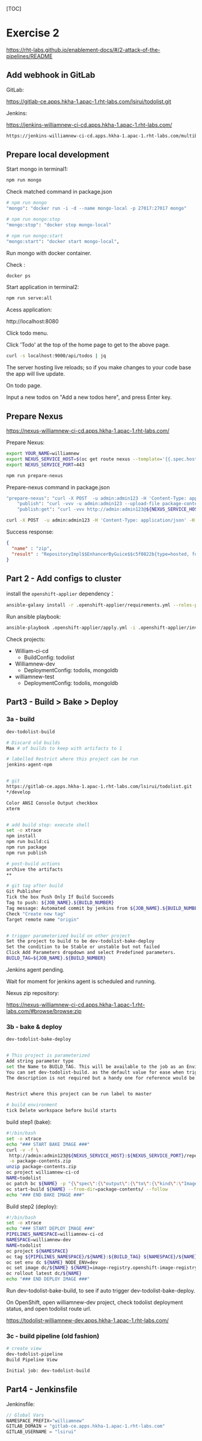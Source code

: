 [TOC]

# Exercise 2

https://rht-labs.github.io/enablement-docs/#/2-attack-of-the-pipelines/README





## Add webhook in GitLab

GitLab:

https://gitlab-ce.apps.hkha-1.apac-1.rht-labs.com/lsirui/todolist.git



Jenkins:

https://jenkins-williamnew-ci-cd.apps.hkha-1.apac-1.rht-labs.com/





```bash
https://jenkins-williamnew-ci-cd.apps.hkha-1.apac-1.rht-labs.com/multibranch-webhook-trigger/invoke?token=todolist
```



## Prepare local development



Start mongo in terminal1:

```bash
npm run mongo
```



Check matched command in package.json

```bash
# npm run mongo
"mongo": "docker run -i -d --name mongo-local -p 27017:27017 mongo"

# npm run mongo:stop
"mongo:stop": "docker stop mongo-local"

# npm run mongo:start
"mongo:start": "docker start mongo-local",
```





Run mongo with docker container.

Check :

```bash
docker ps
```





Start application in terminal2:

```bash
npm run serve:all
```



Acess application:

http://localhost:8080



Click todo menu.

Click 'Todo' at the top of the home page to get to the above page.



```bash
curl -s localhost:9000/api/todos | jq
```



The server hosting live reloads; so if you make changes to your code base the app will live update.



On todo page.

Input a new todos on "Add a new todos here", and press Enter key.









## Prepare Nexus

https://nexus-williamnew-ci-cd.apps.hkha-1.apac-1.rht-labs.com/



Prepare Nexus:

```bash
export YOUR_NAME=williamnew
export NEXUS_SERVICE_HOST=$(oc get route nexus --template='{{.spec.host}}' -n ${YOUR_NAME}-ci-cd)
export NEXUS_SERVICE_PORT=443

```



```bash
npm run prepare-nexus
```





Prepare-nexus command in package.json

```bash
"prepare-nexus": "curl -X POST  -u admin:admin123 -H 'Content-Type: application/json' -H 'Accept: application/json' -d @nexus.json https://${NEXUS_SERVICE_HOST}:${NEXUS_SERVICE_PORT}/service/siesta/rest/v1/script && curl -X POST  -u admin:admin123 -H 'Content-Type: text/plain' -H 'Accept: application/json' https://${NEXUS_SERVICE_HOST}:${NEXUS_SERVICE_PORT}/service/siesta/rest/v1/script/zip/run",
    "publish": "curl -vvv -u admin:admin123 --upload-file package-contents.zip http://${NEXUS_SERVICE_HOST}:${NEXUS_SERVICE_PORT}/repository/zip/com/redhat/todolist/${JOB_NAME}.${BUILD_NUMBER}/package-contents.zip",
    "publish:get": "curl -vvv http://admin:admin123@${NEXUS_SERVICE_HOST}:${NEXUS_SERVICE_PORT}/repository/zip/com/redhat/todolist/${BUILD_TAG}/package-contents.zip -o package-contents.zip"

```





```bash
curl -X POST  -u admin:admin123 -H 'Content-Type: application/json' -H 'Accept: application/json' -d @nexus.json https://${NEXUS_SERVICE_HOST}:${NEXUS_SERVICE_PORT}/service/siesta/rest/v1/script && curl -X POST  -u admin:admin123 -H 'Content-Type: text/plain' -H 'Accept: application/json' https://${NEXUS_SERVICE_HOST}:${NEXUS_SERVICE_PORT}/service/siesta/rest/v1/script/zip/run
```



Success response:

```json
{
  "name" : "zip",
  "result" : "RepositoryImpl$$EnhancerByGuice$$c5f0822b{type=hosted, format=raw, name='zip'}"
}
```



## Part 2 - Add configs to cluster



install the `openshift-applier` dependency：

```bash
ansible-galaxy install -r .openshift-applier/requirements.yml --roles-path=.openshift-applier/roles

```



Run ansible playbook:

```bash
ansible-playbook .openshift-applier/apply.yml -i .openshift-applier/inventory/
```



Check projects:

- William-ci-cd
  - BuildConfig: todolist
- Williamnew-dev
  - DeploymentConfig: todolis, mongoldb
- williamnew-test
  - DeploymentConfig: todolis, mongoldb



## Part3 - Build > Bake > Deploy



### 3a - build



```bash
dev-todolist-build

# Discard old builds
Max # of builds to keep with artifacts to 1

# labelled Restrict where this project can be run
jenkins-agent-npm


# git
https://gitlab-ce.apps.hkha-1.apac-1.rht-labs.com/lsirui/todolist.git
*/develop

Color ANSI Console Output checkbox
xterm


# add build step: execute shell
set -o xtrace
npm install
npm run build:ci
npm run package
npm run publish

# post-build actions
archive the artifacts
**

# git tag after build
Git Publisher
Tick the box Push Only If Build Succeeds
Tag to push: ${JOB_NAME}.${BUILD_NUMBER}
Tag message: Automated commit by jenkins from ${JOB_NAME}.${BUILD_NUMBER}
Check "Create new tag"
Target remote name "origin"


# trigger parameterized build on other project
Set the project to build to be dev-todolist-bake-deploy
Set the condition to be Stable or unstable but not failed
Click Add Parameters dropdown and select Predefined parameters.
BUILD_TAG=${JOB_NAME}.${BUILD_NUMBER}

```



Jenkins agent pending.

Wait for moment for jenkins agent is scheduled and running.





Nexus zip repository:

https://nexus-williamnew-ci-cd.apps.hkha-1.apac-1.rht-labs.com/#browse/browse:zip





### 3b - bake & deploy



```bash
dev-todolist-bake-deploy


# This project is parameterized
Add string parameter type
set the Name to BUILD_TAG. This will be available to the job as an Enviroment Variable.
You can set dev-todolist-build. as the default value for ease when triggering manually.
The description is not required but a handy one for reference would be ${JOB_NAME}.${BUILD_NUMBER} of previous build e.g. dev-todolist-build.1232


Restrict where this project can be run label to master

# build environment
tick Delete workspace before build starts


```



build step1 (bake):

```bash
#!/bin/bash
set -o xtrace
echo "### START BAKE IMAGE ###"
curl -v -f \
 http://admin:admin123@${NEXUS_SERVICE_HOST}:${NEXUS_SERVICE_PORT}/repository/zip/com/redhat/todolist/${BUILD_TAG}/package-contents.zip \
 -o package-contents.zip
unzip package-contents.zip
oc project williamnew-ci-cd
NAME=todolist
oc patch bc ${NAME} -p "{\"spec\":{\"output\":{\"to\":{\"kind\":\"ImageStreamTag\",\"name\":\"${NAME}:${BUILD_TAG}\"}}}}"
oc start-build ${NAME} --from-dir=package-contents/ --follow
echo "### END BAKE IMAGE ###"
```



Build step2 (deploy):

```bash
#!/bin/bash
set -o xtrace
echo "### START DEPLOY IMAGE ###"
PIPELINES_NAMESPACE=williamnew-ci-cd
NAMESPACE=williamnew-dev
NAME=todolist
oc project ${NAMESPACE}
oc tag ${PIPELINES_NAMESPACE}/${NAME}:${BUILD_TAG} ${NAMESPACE}/${NAME}:${BUILD_TAG}
oc set env dc ${NAME} NODE_ENV=dev
oc set image dc/${NAME} ${NAME}=image-registry.openshift-image-registry.svc:5000/${NAMESPACE}/${NAME}:${BUILD_TAG}
oc rollout latest dc/${NAME}
echo "### END DEPLOY IMAGE ###"
```



Run dev-todolist-bake-build, to see if auto trigger dev-todolist-bake-deploy.



On OpenShift, open williamnew-dev project, check todolist deployment status, and open todolist route url.

https://todolist-williamnew-dev.apps.hkha-1.apac-1.rht-labs.com/





### 3c - build pipeline (old fashion)



```bash
# create view
dev-todolist-pipeline
Build Pipeline View

Initial job: dev-todolist-build

```





## Part4 - Jenkinsfile



Jenkinsfile:



```groovy
// Global Vars
NAMESPACE_PREFIX="williamnew"
GITLAB_DOMAIN = "gitlab-ce.apps.hkha-1.apac-1.rht-labs.com"
GITLAB_USERNAME = "lsirui"

```



